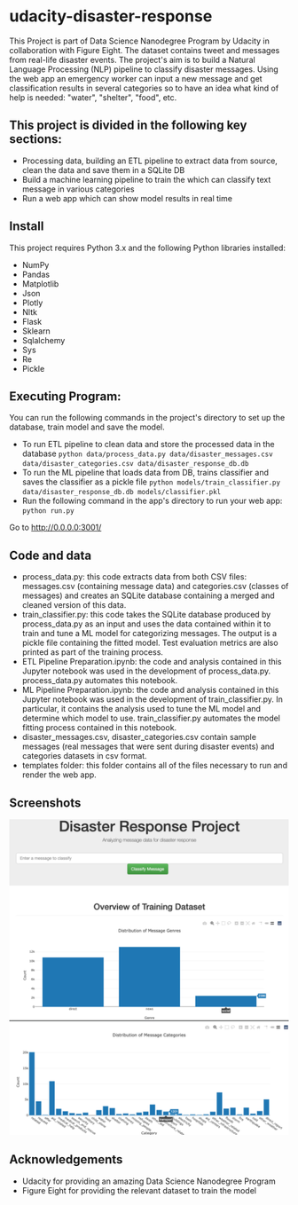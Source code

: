 # udacity-disaster-response

This Project is part of Data Science Nanodegree Program by Udacity in collaboration with Figure Eight. The dataset contains tweet and messages from real-life disaster events. The project's aim is to build a Natural Language Processing (NLP) pipeline to classify disaster messages. Using the web app an emergency worker can input a new message and get classification results in several categories so to have an idea what kind of help is needed: "water", "shelter", "food", etc.


## This project is divided in the following key sections:

- Processing data, building an ETL pipeline to extract data from source, clean the data and save them in a SQLite DB
- Build a machine learning pipeline to train the which can classify text message in various categories
- Run a web app which can show model results in real time


## Install

This project requires Python 3.x and the following Python libraries installed:

- NumPy
- Pandas
- Matplotlib
- Json
- Plotly
- Nltk
- Flask
- Sklearn
- Sqlalchemy
- Sys
- Re
- Pickle


## Executing Program:

You can run the following commands in the project's directory to set up the database, train model and save the model.

- To run ETL pipeline to clean data and store the processed data in the database `python data/process_data.py data/disaster_messages.csv data/disaster_categories.csv data/disaster_response_db.db`
- To run the ML pipeline that loads data from DB, trains classifier and saves the classifier as a pickle file `python models/train_classifier.py data/disaster_response_db.db models/classifier.pkl`
- Run the following command in the app's directory to run your web app: `python run.py`

Go to http://0.0.0.0:3001/


## Code and data
- process_data.py: this code extracts data from both CSV files: messages.csv (containing message data) and categories.csv (classes of messages) and creates an SQLite database containing a merged and cleaned version of this data.
- train_classifier.py: this code takes the SQLite database produced by process_data.py as an input and uses the data contained within it to train and tune a ML model for categorizing messages. The output is a pickle file containing the fitted model. Test evaluation metrics are also printed as part of the training process.
- ETL Pipeline Preparation.ipynb: the code and analysis contained in this Jupyter notebook was used in the development of process_data.py. process_data.py automates this notebook.
- ML Pipeline Preparation.ipynb: the code and analysis contained in this Jupyter notebook was used in the development of train_classifier.py. In particular, it contains the analysis used to tune the ML model and determine which model to use. train_classifier.py automates the model fitting process contained in this notebook.
- disaster_messages.csv, disaster_categories.csv contain sample messages (real messages that were sent during disaster events) and categories datasets in csv format.
- templates folder: this folder contains all of the files necessary to run and render the web app.

## Screenshots

![alt text](https://github.com/kwlwman2/udacity-disaster-response/blob/main/screenshots/Screen%20Shot%202021-08-03%20at%208.54.19%20PM.png?raw=true)
![alt text](https://github.com/kwlwman2/udacity-disaster-response/blob/main/screenshots/Screen%20Shot%202021-08-03%20at%208.54.27%20PM.png?raw=true)

## Acknowledgements

- Udacity for providing an amazing Data Science Nanodegree Program
- Figure Eight for providing the relevant dataset to train the model


